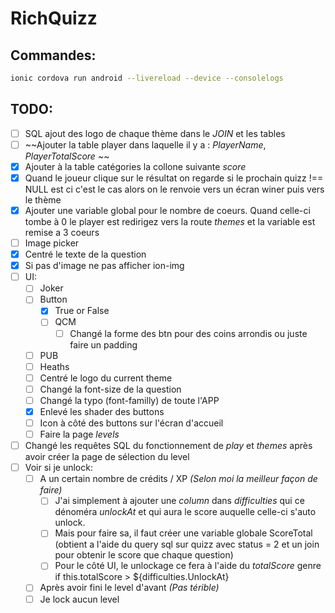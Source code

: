 # RichQuizz

## Commandes:

```bash
ionic cordova run android --livereload --device --consolelogs
```

## TODO:

- [ ] SQL ajout des logo de chaque thème dans le *JOIN* et les tables
- [ ] ~~Ajouter la table player dans laquelle il y a : *PlayerName*, *PlayerTotalScore* ~~
- [x] Ajouter à la table catégories la collone suivante *score*
- [x] Quand le joueur clique sur le résultat on regarde si le prochain quizz !== NULL est ci c'est le cas alors on le renvoie vers un écran winer puis vers le thème
- [x] Ajouter une variable global pour le nombre de coeurs. Quand celle-ci tombe à 0 le player est redirigez vers la route *themes* et la variable est remise a 3 coeurs
- [ ] Image picker
- [x] Centré le texte de la question 
- [x] Si pas d'image ne pas afficher ion-img
- [ ] UI:
  - [ ] Joker
  - [ ] Button
    - [x] True or False
    - [ ] QCM
      - [ ] Changé la forme des btn pour des coins arrondis ou juste faire un padding
  - [ ] PUB
  - [ ] Heaths
  - [ ] Centré le logo du current theme
  - [ ] Changé la font-size de la question
  - [ ] Changé la typo (font-familly) de toute l'APP
  - [x] Enlevé les shader des buttons
  - [ ] Icon à côté des buttons sur l'écran d'accueil
  - [ ] Faire la page *levels*
- [ ] Changé les requêtes SQL du fonctionnement de *play* et *themes* après avoir créer la page de sélection du level
- [ ] Voir si je unlock:
  - [ ] A un certain nombre de crédits / XP *(Selon moi la meilleur façon de faire)*
    - [ ] J'ai simplement à ajouter une *column* dans *difficulties* qui ce dénoméra *unlockAt* et qui aura le score auquelle celle-ci s'auto unlock.
    - [ ] Mais pour faire sa, il faut créer une variable globale ScoreTotal (obtient a l'aide du query sql sur quizz avec status = 2 et un join pour obtenir le score que chaque question)
    - [ ] Pour le côté UI, le unlockage ce fera à l'aide du *totalScore* genre if this.totalScore > ${difficulties.UnlockAt}
  - [ ] Après avoir fini le level d'avant *(Pas térible)*
  - [ ] Je lock aucun level